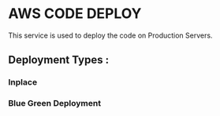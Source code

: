# AWS CODE DEPLOY
This service is used to deploy the code on Production Servers.
## Deployment Types :

### Inplace
### Blue Green Deployment
